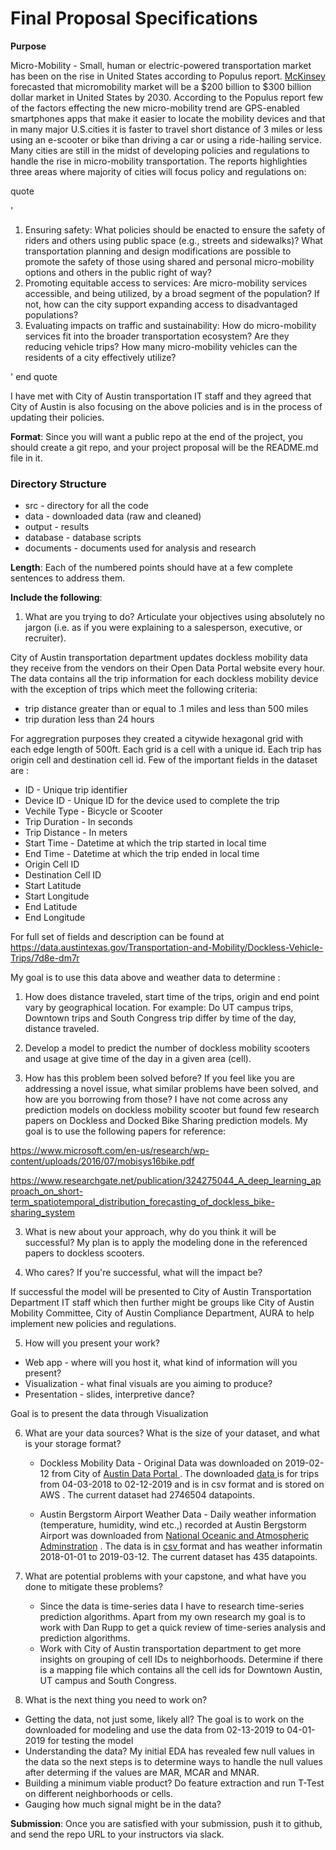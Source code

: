  # Final Proposal Specifications

**Purpose**

Micro-Mobility - Small, human or electric-powered transportation market has been on the rise in United States according to Populus report. <a href="https://www.mckinsey.com/industries/automotive-and-assembly/our-insights/micromobilitys-15000-mile-checkup">McKinsey </a> forecasted that micromobility market will be a $200 billion to $300 billion dollar market in United States by 2030. According to the Populus report few of the factors effecting the new micro-mobility trend are GPS-enabled smartphones apps that make it easier to locate the mobility devices and that in many major U.S.cities it is faster to travel short distance of 3 miles or less using an e-scooter or bike than driving a car or using a ride-hailing service. Many cities are still in the midst of developing policies and regulations to handle the rise in micro-mobility transportation.  The reports highlighties three areas where majority of cities will focus policy and regulations on:

quote

'
1. Ensuring safety: What policies should be enacted to ensure the safety of riders and others using public space (e.g., streets and sidewalks)? What transportation planning and design modifications are possible to promote the safety of those
using shared and personal micro-mobility options and others in the public right
of way?
2. Promoting equitable access to services: Are micro-mobility services accessible, and being utilized, by a broad segment of the population? If not, how can the city support expanding access to disadvantaged populations?
3. Evaluating impacts on traffic and sustainability: How do micro-mobility services fit into the broader transportation ecosystem? Are they reducing vehicle trips? How many micro-mobility vehicles can the residents of a city effectively utilize?

'
end quote

I have met with City of Austin transportation IT staff and they agreed that City of Austin is also focusing on the above policies and is in the process of updating their policies.  



**Format**: Since you will want a public repo at the end of the project, you should create a git repo, 
and your project proposal will be the README.md file in it.

### Directory Structure
* src - directory for all the code
* data - downloaded data (raw and cleaned)
* output - results
* database - database scripts
* documents - documents used for analysis and research

**Length**: Each of the numbered points should have at a few complete sentences to address them. 

**Include the following**:

1. What are you trying to do?  Articulate your objectives using absolutely no jargon (i.e. as if
you were explaining to a salesperson, executive, or recruiter).

City of Austin transportation department updates dockless mobility data they receive from the vendors on their Open Data Portal website every hour. The data contains all the trip information for each dockless mobility device with the exception of trips which meet the following criteria:
- trip distance greater than or equal to .1 miles and less than 500 miles
- trip duration less than 24 hours

For aggregration purposes they created a citywide hexagonal grid with each edge length of 500ft. Each grid is a cell with a unique id. Each trip has origin cell and destination cell id. Few of the important fields in the dataset are :

- ID - Unique trip identifier
- Device ID - Unique ID for the device used to complete the trip
- Vechile Type - Bicycle or Scooter
- Trip Duration - In seconds
- Trip Distance - In meters
- Start Time - Datetime at which the trip started in local time
- End Time - Datetime at which the trip ended in local time
- Origin Cell ID 
- Destination Cell ID
- Start Latitude
- Start Longitude
- End Latitude
- End Longitude 

For full set of fields and description can be found at https://data.austintexas.gov/Transportation-and-Mobility/Dockless-Vehicle-Trips/7d8e-dm7r

My goal is to use this data above and weather data to determine :

1. How does distance traveled, start time of the trips, origin and end point vary by geographical location. For example: Do UT campus trips, Downtown trips and South Congress trip differ by time of the day, distance traveled.
2. Develop a model to predict the number of dockless mobility scooters and usage at give time of the day in a given area (cell). 


2. How has this problem been solved before? If you feel like you are addressing a novel
issue, what similar problems have been solved, and how are you borrowing from those?
I have not come across any prediction models on dockless mobility scooter but found few research papers on Dockless and Docked Bike Sharing prediction models. My goal is to use the following papers for reference:

https://www.microsoft.com/en-us/research/wp-content/uploads/2016/07/mobisys16bike.pdf

https://www.researchgate.net/publication/324275044_A_deep_learning_approach_on_short-term_spatiotemporal_distribution_forecasting_of_dockless_bike-sharing_system

3. What is new about your approach, why do you think it will be successful?
My plan is to apply the modeling done in the referenced papers to dockless scooters.

4. Who cares?  If you're successful, what will the impact be?

If successful the model will be presented to City of Austin Transportation Department IT staff which then further might be groups like City of Austin Mobility Committee, City of Austin Compliance Department, AURA to help implement new policies and regulations.

5. How will you present your work?  
  * Web app - where will you host it, what kind of information will you present?
  * Visualization - what final visuals are you aiming to produce?
  * Presentation - slides, interpretive dance?
  
Goal is to present the data through Visualization
  
6. What are your data sources? What is the size of your dataset, and what is your storage format?

   * Dockless Mobility Data - Original Data was downloaded on 2019-02-12 from City of <a href="https://data.austintexas.gov/Transportation-and-Mobility/Dockless-Vehicle-Trips/7d8e-dm7r"> Austin Data Portal  </a>. The downloaded <a href = "https://s3.amazonaws.com/sameera-bucket-1/dockless_mobility/raw_data/Austin_Dockless_Vehicle_Trips.csv"> data </a> is for trips from 04-03-2018 to 02-12-2019 and is in csv format and is stored on AWS . The current dataset had 2746504 datapoints.
   
   * Austin Bergstorm Airport Weather Data - Daily weather information (temperature, humidity, wind etc.,) recorded at Austin Bergstorm Airport was downloaded from <a href="http://www.ncdc.noaa.gov"> National Oceanic and Atmospheric Adminstration</a> . The data is in <a href="https://s3.amazonaws.com/sameera-bucket-1/dockless_mobility/raw_data/Austin_Bergstom_Airport_Weather.csv"> csv </a> format and has weather informatin 2018-01-01 to 2019-03-12.  The current dataset has 435 datapoints.
   

7. What are potential problems with your capstone, and what have you done to mitigate these problems?
   
   * Since the data is time-series data I have to research time-series prediction algorithms. Apart from my own research my goal is to work with Dan Rupp to get a quick review of time-series analysis and prediction algorithms.
   * Work with City of Austin transportation department to get more insights on grouping of cell IDs to neighborhoods. Determine if there is a mapping file which contains all the cell ids for Downtown Austin, UT campus and South Congress. 


8. What is the next thing you need to work on?
  * Getting the data, not just some, likely all?
    The goal is to work on the downloaded for modeling and use the data from 02-13-2019 to 04-01-2019 for testing the model
  * Understanding the data?
    My initial EDA has revealed few null values in the data so the next steps is to determine ways to handle the null values after determing if the values are MAR, MCAR and MNAR.
  * Building a minimum viable product?
    Do feature extraction and run T-Test on different neighborhoods or cells.
  * Gauging how much signal might be in the data?

**Submission**: Once you are satisfied with your submission, push it to github, and send the repo URL to your
instructors via slack.
